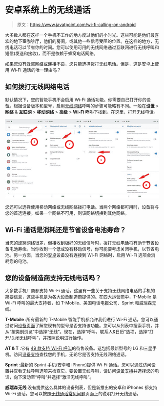 # 安卓系统上的无线通话

> 原文：<https://www.javatpoint.com/wi-fi-calling-on-android>

大多数人都在这样一个手机不工作的地方度过他们的小时光。这些可能是他们最喜欢的地下室咖啡厅，他们的房间，或其他一些信号受阻的位置。在这样的地方，无线电话可以节省你的时间。您可以使用可用的无线网络通过互联网进行无线呼叫和短信(发送和接收)，而不是依赖于蜂窝电话网络。

如果您没有蜂窝网络或连接不良，您只能选择拨打无线电话。但是，这是安卓上使用 Wi-Fi 通话的唯一理由吗？

## 如何拨打无线网络电话

默认情况下，您的智能手机不会启用 Wi-Fi 通话功能。你需要自己打开你的设备。根据设备版本和型号，启用[无线网络](https://www.javatpoint.com/wifi-full-form)呼叫的步骤可能略有不同。一般在**设置** > **网络** & **互联网** > **移动网络** > **高级** > **Wi-Fi 呼叫**下找到。在这里，打开无线电话。

![Wi-Fi calling on Android](img/495b5041834275f331134e9dacb1395b.png)

您还可以选择使用移动网络或无线网络拨打电话。当两个网络都可用时，设备将与您的首选连接。如果一个网络不可用，则该网络切换到其他网络。

## Wi-Fi 通话是消耗还是节省设备电池寿命？

当您的蜂窝网络很差，但接收到极好的无线信号时，拨打无线电话将有助于节省设备电池寿命。当你收到一个低或没有移动信号，你可能要考虑关闭手机，以节省电池。另一方面，当您的[安卓](https://www.javatpoint.com/android-tutorial)设备没有连接到 Wi-Fi 网络时，启用 Wi-Fi 选项会消耗您的电池。

## 您的设备制造商支持无线电话吗？

大多数手机厂商都支持 Wi-Fi 通话。这里有一些关于支持无线网络电话的手机的简要信息，这些手机是为各大设备制造商提供的。在四大运营商中，T-Mobile 是 Wi-Fi 呼叫的最大支持者，如 T-Mobile、美国电话电报公司、Sprint 和威瑞森无线。

**T-Mobile** :所有最新的 T-Mobile 智能手机都允许我们进行 Wi-Fi 通话。您可以通过访问[设备页面](https://www.t-mobile.com/support/external-link.jspa?url=https%3A%2F%2Fsupport.t-mobile.com%2Fcommunity%2Fphones-tablets-devices%2Ftutorials)了解您现有的型号是否支持该功能。您可以从列表中搜索手机，并从“按类别浏览”中选择“无线”。现在，选择“呼叫，联系人&日历”选项，选择“打开/关闭无线呼叫”，并按照说明进行操作。

**AT & T** :它有 [49 款支持 Wi-Fi 呼叫](https://www.att.com/buy/phones/?taxoFeatures=Wi-Fi-CALLING)的待售设备。这包括最新型号的 LG 和三星手机。访问[设备支持](https://www.att.com/device-support/selector)查找您的手机，无论它是否支持无线网络通话。

**Sprint** :最新的 Sprint 手机(安卓和 iPhone)提供 Wi-Fi 通话。您可以通过访问设置并查看无线呼叫选项来检查它。要设置无线呼叫，请访问[设备支持](https://www.sprint.com/en/support/device/select-device.html)并选择您的电话，向下滚动至“呼叫”并选择“激活无线呼叫”。

**威瑞森无线**:没有提供这么具体的设备列表，但是新推出的安卓和 iPhones 都支持 Wi-Fi 通话。您可以按照[无线通话常见问题](https://www.verizonwireless.com/support/wifi-calling-faqs/)页面上的说明打开无线通话。

* * *